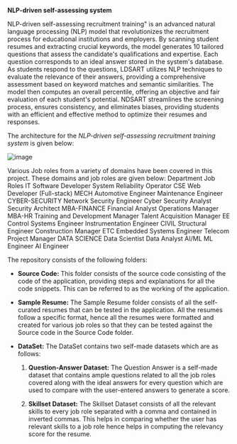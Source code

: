 **NLP-driven self-assessing system**

NLP-driven self-assessing recruitment training" is an advanced natural language processing (NLP) model that revolutionizes the recruitment process for educational institutions and employers. By scanning student resumes and extracting crucial keywords, the model generates 10 tailored questions that assess the candidate's qualifications and expertise. Each question corresponds to an ideal answer stored in the system's database. As students respond to the questions, LDSART utilizes NLP techniques to evaluate the relevance of their answers, providing a comprehensive assessment based on keyword matches and semantic similarities. The model then computes an overall percentile, offering an objective and fair evaluation of each student's potential. NDSART streamlines the screening process, ensures consistency, and eliminates biases, providing students with an efficient and effective method to optimize their resumes and responses. 

The architecture for the *NLP-driven self-assessing recruitment training system* is given below:

![image](https://github.com/manasvi007/NLP_driven_self_assessing_system/assets/98056259/8c9c0f29-1c48-4624-af7c-3c19f4448417)

Various Job roles from a variety of domains have been covered in this project. These domains and job roles are given below: 
Department	Job Roles
IT	Software Developer
	System Reliability Operator
CSE	Web Developer (Full-stack)
MECH	Automotive Engineer
	Maintenance Engineer
CYBER-SECURITY	Network Security Engineer
	Cyber Security Analyst
	Security Architect
MBA-FINANCE	Financial Analyst
	Operations Manager
MBA-HR	Training and Development Manager
	Talent Acquisition Manager
EE	Control Systems Engineer
	Instrumentation Engineer
CIVIL	Structural Engineer
	Construction Manager
ETC	Embedded Systems Engineer
	Telecom Project Manager
DATA SCIENCE	Data Scientist
	Data Analyst
AI/ML	ML Engineer
	AI Engineer


The repository consists of the following folders:
- **Source Code:**
  This folder consists of the source code consisting of the code of the application, providing steps and explanations for all the code snippets. This can be referred to as the working 
  of the application.
  
- **Sample Resume:**
  The Sample Resume folder consists of all the self-curated resumes that can be tested in the application. All the resumes follow a specific format, hence all the resumes were formatted 
  and created for various job roles so that they can be tested against the Source code in the Source Code folder.
  
- **DataSet:**
  The DataSet contains two self-made datasets which are as follows:
  1. **Question-Answer Dataset:**
     The Question Answer is a self-made dataset that contains ample questions related to all the job roles covered along with the ideal answers for every question which are used to 
     compare with the user-entered answers to generate a score.
  
  2. **Skillset Dataset:**
     The Skillset Dataset consists of all the relevant skills to every job role separated with a comma and contained in inverted commas. This helps in comparing whether the user has 
     relevant skills to a job role hence helps in computing the relevancy score for the resume.
     
     



